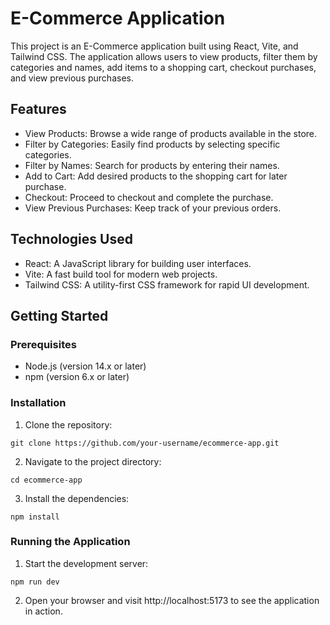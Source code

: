 # E-Commerce Application
This project is an E-Commerce application built using React, Vite, and Tailwind CSS. The application allows users to view products, filter them by categories and names, add items to a shopping cart, checkout purchases, and view previous purchases.

## Features
- View Products: Browse a wide range of products available in the store.
- Filter by Categories: Easily find products by selecting specific categories.
- Filter by Names: Search for products by entering their names.
- Add to Cart: Add desired products to the shopping cart for later purchase.
- Checkout: Proceed to checkout and complete the purchase.
- View Previous Purchases: Keep track of your previous orders.
## Technologies Used
- React: A JavaScript library for building user interfaces.
- Vite: A fast build tool for modern web projects.
- Tailwind CSS: A utility-first CSS framework for rapid UI development.
## Getting Started
### Prerequisites
- Node.js (version 14.x or later)
- npm (version 6.x or later)
### Installation
1. Clone the repository:
```
git clone https://github.com/your-username/ecommerce-app.git
```
2. Navigate to the project directory:
```
cd ecommerce-app
```
3. Install the dependencies:
```
npm install
```
### Running the Application
1. Start the development server:
```
npm run dev
```
2. Open your browser and visit http://localhost:5173 to see the application in action.
